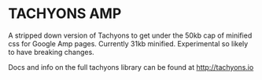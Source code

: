 # TACHYONS AMP

A stripped down version of Tachyons to get under the
50kb cap of minified css for Google Amp pages. Currently 31kb minified.
Experimental so likely to have breaking changes.

Docs and info on the full tachyons library can be found at http://tachyons.io
